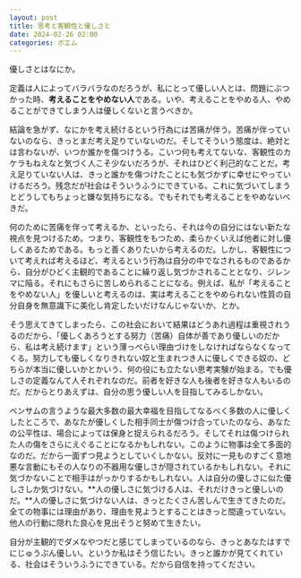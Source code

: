 ```yaml
---
layout: post
title: 思考と客観性と優しさと
date: 2024-02-26 02:00
categories: ポエム
---
```


優しさとはなにか。

定義は人によってバラバラなのだろうが、私にとって優しい人とは、問題にぶつかった時、**考えることをやめない人**である。いや、考えることをやめる人、やめることができてしまう人は優しくないと言うべきか。

結論を急がず、なにかを考え続けるという行為には苦痛が伴う。苦痛が伴っていないのなら、きっとまだ考え足りていないのだ。そしてそういう態度は、絶対とは言わないが、いつか誰かを傷つけうる。こいつ何も考えてないな、客観性のカケラもねえなと気づく人こそ少ないだろうが、それはひどく利己的なことだ。考え足りていない人は、きっと誰かを傷つけたことにも気づかずに幸せにやっていけるだろう。残念だが社会はそういうふうにできている。これに気づいてしまうとどうしてもちょっと嫌な気持ちになる。でもそれでも考えることをやめないべきだ。

何のために苦痛を伴って考えるか、といったら、それは今の自分にはない新たな視点を見つけるため。つまり、客観性をもつため、柔らかくいえば他者に対し優しくあるためである。もっと善くありたいから考えるのだ。しかし、客観性について考えれば考えるほど、考えるという行為は自分の中でなされるものであるから、自分がひどく主観的であることに繰り返し気づかされることとなり、ジレンマに陥る。それにもさらに苦しめられることになる。例えば、私が「考えることをやめない人」を優しいと考えるのは、実は考えることをやめられない性質の自分自身を無意識下に美化し肯定したいだけなんじゃないか、とか。

そう思えてきてしまったら、この社会において結果はどうあれ過程は重視されうるのだから、「優しくあろうとする努力（苦痛）自体が善であり優しいのだから、私は考え続けます」という薄っぺらい理由づけをしなければならなくなってくる。努力しても優しくなりきれない奴と生まれつき人に優しくできる奴の、どちらが本当に優しいかとかいう、何の役にも立たない思考実験が始まる。でも優しさの定義なんて人それぞれなのだ。前者を好きな人も後者を好きな人もいるのだ。だからとりあえずは、自分の思う優しい人を目指してみるしかない。

ベンサムの言うような最大多数の最大幸福を目指してなるべく多数の人に優しくしたところで、あなたが優しくした相手同士が傷つけ合っていたのなら、あなたの公平性は、場合によっては保身と捉えられるだろう。そしてそれは傷つけられた人の傷をさらにえぐることになるかもしれない。このように物事は全て多面的なのだ。だから一面ずつ見ようとしていくしかない。反対に一見ものすごく意地悪な言動にもその人なりの不器用な優しさが隠されているかもしれない。それに気づかないことで相手はがっかりするかもしれない。人は自分の優しさに似た優しさしか気づけない。**人の優しさに気づける人は、それだけきっと優しいのだ。**人の優しさに気づけない人は、きっとたくさん苦しんで生きてきたのだ。全ての物事には理由があり、理由を見ようとすることはきっと間違っていない。他人の行動に隠れた良心を見出そうと努めて生きたい。

自分が主観的でダメなやつだと感じてしまっているのなら、きっとあなたはすでにじゅうぶん優しい。というか私はそう信じたい。きっと誰かが見てくれている、社会はそういうふうにできている。だから自信を持ってください。